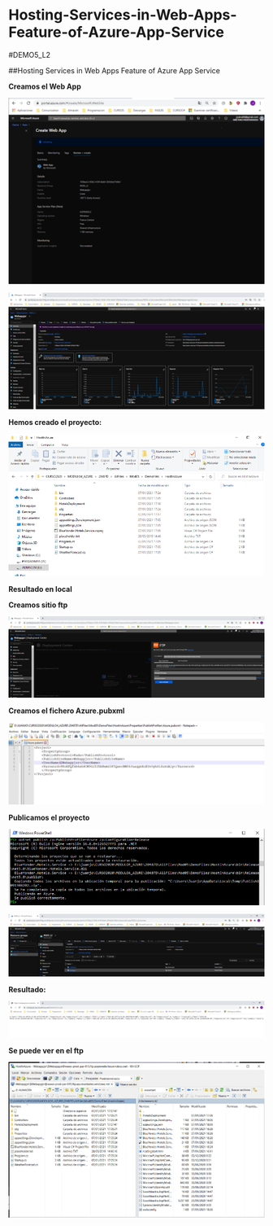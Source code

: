 # Hosting-Services-in-Web-Apps-Feature-of-Azure-App-Service
#DEMO5_L2

##Hosting Services in Web Apps Feature of Azure App Service

**Creamos el Web App**



![DEMO05_L2_1](https://github.com/JuanjoSalva/Hosting-Services-in-Web-Apps-Feature-of-Azure-App-Service/blob/main/DEMO05_L2_1.PNG)

![DEMO05_L2_portal1](https://github.com/JuanjoSalva/Hosting-Services-in-Web-Apps-Feature-of-Azure-App-Service/blob/main/DEMO05_L2_portal1.PNG)

**Hemos creado el proyecto:**

![DEMO05_L2_Proyecto](https://github.com/JuanjoSalva/Hosting-Services-in-Web-Apps-Feature-of-Azure-App-Service/blob/main/DEMO05_L2_Proyecto.PNG)

**Resultado en local**



**Creamos sitio ftp**

![DEMO05_L2_portal_ftp](https://github.com/JuanjoSalva/Hosting-Services-in-Web-Apps-Feature-of-Azure-App-Service/blob/main/DEMO05_L2_portal_ftp.PNG)



**Creamos el fichero Azure.pubxml**

![DEMO05_L2_txt](https://github.com/JuanjoSalva/Hosting-Services-in-Web-Apps-Feature-of-Azure-App-Service/blob/main/DEMO05_L2_txt.PNG)

**Publicamos el proyecto**

![DEMO05_L2_2](https://github.com/JuanjoSalva/Hosting-Services-in-Web-Apps-Feature-of-Azure-App-Service/blob/main/DEMO05_L2_2.PNG)

![DEMO05_L2_portal2](https://github.com/JuanjoSalva/Hosting-Services-in-Web-Apps-Feature-of-Azure-App-Service/blob/main/DEMO05_L2_portal2.PNG)

**Resultado:**

![DEMO05_L2_3](https://github.com/JuanjoSalva/Hosting-Services-in-Web-Apps-Feature-of-Azure-App-Service/blob/main/DEMO05_L2_3.PNG)

**Se puede ver en el ftp**

![DEMO05_L2_portal_ftp2](https://github.com/JuanjoSalva/Hosting-Services-in-Web-Apps-Feature-of-Azure-App-Service/blob/main/DEMO05_L2_portal_ftp2.PNG)

